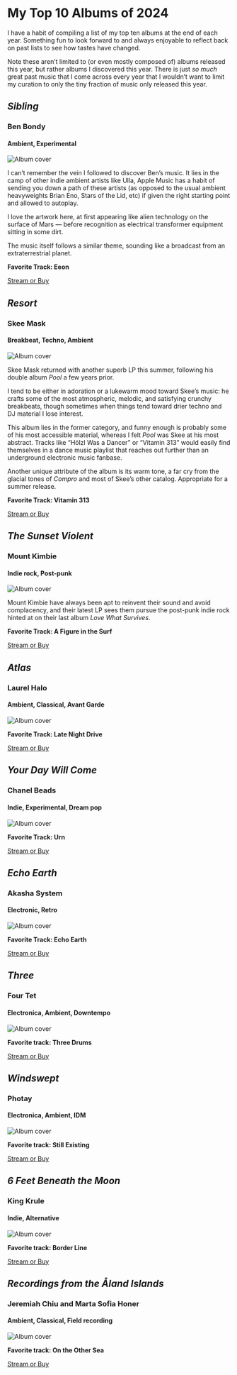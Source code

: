 # My Top 10 Albums of 2024

I have a habit of compiling a list of my top ten albums at the end of each year. Something fun to look forward to and always enjoyable to reflect back on past lists to see how tastes have changed. 

Note these aren’t limited to (or even mostly composed of) albums released this year, but rather albums I discovered this year. There is just *so much* great past music that I come across every year that I wouldn’t want to limit my curation to only the tiny fraction of music only released this year. 

## *Sibling*
### Ben Bondy
#### Ambient, Experimental

<img src="https://is2-ssl.mzstatic.com/image/thumb/Music113/v4/b9/0f/95/b90f956b-79e6-4cdb-755d-c8ba9a98f58d/source/512x512bb.jpg" alt="Album cover">

I can’t remember the vein I followed to discover Ben’s music. It lies in the camp of other indie ambient artists like Ulla, Apple Music has a habit of sending you down a path of these artists (as opposed to the usual ambient heavyweights Brian Eno, Stars of the Lid, etc) if given the right starting point and allowed to autoplay.

I love the artwork here, at first appearing like alien technology on the surface of Mars — before recognition as electrical transformer equipment sitting in some dirt. 

The music itself follows a similar theme, sounding like a broadcast from an extraterrestrial planet.

**Favorite Track: Eeon**

<a href="https://album.link/us/i/1519244963">Stream or Buy</a>

## *Resort*
### Skee Mask
#### Breakbeat, Techno, Ambient

<img src="https://is1-ssl.mzstatic.com/image/thumb/Music221/v4/f0/01/7b/f0017b48-2418-6e2b-2175-3454bcb765c6/198588450154.jpg/512x512bb.jpg" alt="Album cover">

Skee Mask returned with another superb LP this summer, following his double album *Pool* a few years prior. 

I tend to be either in adoration or a lukewarm mood toward Skee’s music: he crafts some of the most atmospheric, melodic, and satisfying crunchy breakbeats, though sometimes when things tend toward drier techno and DJ material I lose interest. 

This album lies in the former category, and funny enough is probably some of his most accessible material, whereas I felt *Pool* was Skee at his most abstract. Tracks like “Hölzl Was a Dancer” or “Vitamin 313” would easily find themselves in a dance music playlist that reaches out further than an underground electronic music fanbase. 

Another unique attribute of the album is its warm tone, a far cry from the glacial tones of *Compro* and most of Skee’s other catalog. Appropriate for a summer release. 

**Favorite Track: Vitamin 313**

<a href="https://album.link/us/i/1752661691">Stream or Buy</a>

## *The Sunset Violent*
### Mount Kimbie
#### Indie rock, Post-punk

<img src="https://is1-ssl.mzstatic.com/image/thumb/Music116/v4/01/0c/01/010c0103-99a6-9b35-8a75-4339b2c74a49/5056614795165.png/512x512bb.jpg" alt="Album cover">

Mount Kimbie have always been apt to reinvent their sound and avoid complacency, and their latest LP sees them pursue the post-punk indie rock hinted at on their last album *Love What Survives*.

**Favorite Track: A Figure in the Surf**

<a href="https://album.link/i/1724023027">Stream or Buy</a>

## *Atlas*
### Laurel Halo
#### Ambient, Classical, Avant Garde

<img src="https://is3-ssl.mzstatic.com/image/thumb/Music126/v4/fd/23/da/fd23da0b-1845-e5fc-b4f1-f35bcefd14f8/4062548065206.png/512x512bb.jpg" alt="Album cover">

**Favorite Track: Late Night Drive**

 <a href="https://album.link/us/i/1691866442">Stream or Buy</a>

## *Your Day Will Come*
### Chanel Beads
#### Indie, Experimental, Dream pop

<img src="https://is1-ssl.mzstatic.com/image/thumb/Music116/v4/31/dd/74/31dd74a3-285b-ba43-93eb-f786741a0568/44068.jpg/512x512bb.jpg" alt="Album cover">

**Favorite Track: Urn**

<a href="https://album.link/us/i/1726953152">Stream or Buy</a>

## *Echo Earth*
### Akasha System
#### Electronic, Retro

<img src="https://is1-ssl.mzstatic.com/image/thumb/Music123/v4/0d/e5/22/0de52274-a3b8-756c-397c-78b3def681a4/source/512x512bb.jpg" alt="Album cover">

**Favorite Track: Echo Earth**

 <a href="https://album.link/us/i/1481848996">Stream or Buy</a>

## *Three*
### Four Tet
#### Electronica, Ambient, Downtempo

<img src="https://is1-ssl.mzstatic.com/image/thumb/Music126/v4/09/5b/ad/095badfd-24fa-ac4f-6147-741d7ae666f6/3663729296894_cover.jpg/512x512bb.jpg" alt="Album cover">

**Favorite track: Three Drums**

 <a href="https://album.link/us/i/1729585296">Stream or Buy</a>

## *Windswept*
### Photay
#### Electronica, Ambient, IDM

<img src="https://is1-ssl.mzstatic.com/image/thumb/Music123/v4/0d/e5/22/0de52274-a3b8-756c-397c-78b3def681a4/source/512x512bb.jpg" alt="Album cover">

**Favorite track: Still Existing**

 <a href="https://album.link/us/i/1481848996">Stream or Buy</a>

## *6 Feet Beneath the Moon*
### King Krule
#### Indie, Alternative

<img src="https://is3-ssl.mzstatic.com/image/thumb/Music115/v4/0c/78/e7/0c78e7c7-9a30-d2a1-aeae-e471528bf727/source/512x512bb.jpg" alt="Album cover">

**Favorite track: Border Line**

 <a href="https://album.link/us/i/1589221907">Stream or Buy</a>

## *Recordings from the Åland Islands*
### Jeremiah Chiu and Marta Sofia Honer
#### Ambient, Classical, Field recording

<img src="https://is1-ssl.mzstatic.com/image/thumb/Music126/v4/00/4d/f0/004df01b-fe9a-3c53-f949-f906e012a27d/source/512x512bb.jpg" alt="Album cover">

**Favorite track: On the Other Sea**

 <a href="https://album.link/us/i/1600846817">Stream or Buy</a>